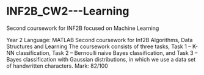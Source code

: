 # INF2B_CW2---Learning
Second coursework for INF2B focused on Machine Learning

Year 2
Language: MATLAB
Second coursework for Inf2B Algorithms, Data Structures and Learning
The coursework consists of three tasks, Task 1 – K-NN classification, Task 2 – Bernoulli naive Bayes
classification, and Task 3 – Bayes classification with Gaussian distributions, in which we use a data
set of handwritten characters.
Mark: 82/100
